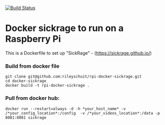 [![Build Status](https://travis-ci.org/rileyschuit/rpi-docker-sickrage.svg?branch=master)](https://travis-ci.org/rileyschuit/rpi-docker-sickrage)

# Docker sickrage to run on a Raspberry Pi   
This is a Dockerfile to set up "SickRage" - (https://sickrage.github.io/)  
### Build from docker file  
```
git clone git@github.com:rileyschuit/rpi-docker-sickrage.git
cd docker-sickrage
docker build -t rpi-docker-sickrage .
```
  
### Pull from docker hub:    
```
docker run --restart=always -d -h *your_host_name* -v /*your_config_location*:/config  -v /*your_videos_location*:/data -p 8081:8081 sickrage
```

